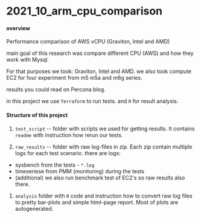 # 2021_10_arm_cpu_comparison

#### overview
Performance comparison of AWS vCPU (Graviton, Intel and AMD)

main goal of this research was compare different CPU (AWS) and how they work with Mysql.

For that purposes we took: Graviton, Intel and AMD. we also took compute EC2 for four experiment from m5 m5a and m6g series.

results you could read on Percona blog.

in this project we use `Terraform` to run tests.
and `R` for result analysis.

#### Structure of this project
1. `test_script` -- folder with scripts we used for getting results. It contains `readme` with instruction how rerun our tests.

1. `raw_results` -- folder with raw log-files in zip.  Each zip contain multiple logs for each test scenario.
there are logs:
- sysbench from the tests - `*.log`
- timeseriese from  PMM (monitoring) during the tests
- (additional) we also run benchmark test of EC2's so raw results also there.

1. `analysis` folder with `R` code and instruction how to convert raw log files to pretty bar-plots and simple html-page report. Most of plots are autogenerated.
